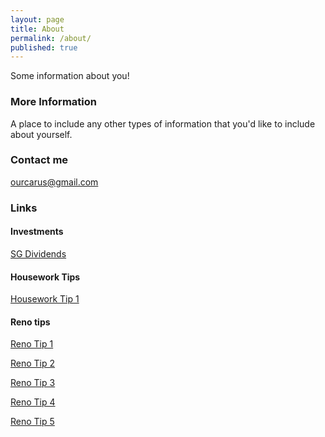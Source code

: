 ```yaml
---
layout: page
title: About
permalink: /about/
published: true
---
```


Some information about you!

### More Information

A place to include any other types of information that you'd like to include about yourself.

### Contact me

[ourcarus@gmail.com](mailto:ourcarus@gmail.com)

### Links
#### Investments
<a href="http://dividends.sg" target="_blank">SG Dividends</a>

#### Housework Tips
<a href="https://fb.watch/6mbqFwa3u0/" target="_blank">Housework Tip 1</a>

#### Reno tips
<a href="https://fb.watch/76ZkGyyxE8/" target="_blank">Reno Tip 1</a>

<a href="https://fb.watch/7aoQQau3Ck/" target="_blank">Reno Tip 2</a>

<a href="https://fb.watch/7bbBoInkyk/" target="_blank">Reno Tip 3</a>

<a href="https://fb.watch/7bX30RfsXK/" target="_blank">Reno Tip 4</a>

<a href="https://fb.watch/7dDlUO_vQg/" target="_blank">Reno Tip 5</a>
